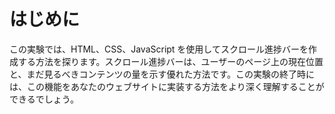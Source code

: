 # はじめに

この実験では、HTML、CSS、JavaScript を使用してスクロール進捗バーを作成する方法を探ります。スクロール進捗バーは、ユーザーのページ上の現在位置と、まだ見るべきコンテンツの量を示す優れた方法です。この実験の終了時には、この機能をあなたのウェブサイトに実装する方法をより深く理解することができるでしょう。
